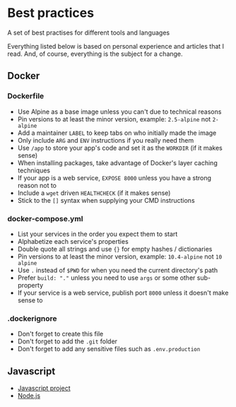 # Best practices

A set of best practises for different tools and languages

Everything listed below is based on personal experience and articles that I read. And, of course, everything is the subject for a change.

## Docker

### Dockerfile

- Use Alpine as a base image unless you can't due to technical reasons
- Pin versions to at least the minor version, example: `2.5-alpine` not `2-alpine`
- Add a maintainer `LABEL` to keep tabs on who initially made the image
- Only include `ARG` and `ENV` instructions if you really need them
- Use `/app` to store your app's code and set it as the `WORKDIR` (if it makes sense)
- When installing packages, take advantage of Docker's layer caching techniques
- If your app is a web service, `EXPOSE 8000` unless you have a strong reason not to
- Include a `wget` driven `HEALTHCHECK` (if it makes sense)
- Stick to the `[]` syntax when supplying your CMD instructions

### docker-compose.yml

- List your services in the order you expect them to start
- Alphabetize each service's properties
- Double quote all strings and use `{}` for empty hashes / dictionaries
- Pin versions to at least the minor version, example: `10.4-alpine` not `10 alpine`
- Use `.` instead of `$PWD` for when you need the current directory's path
- Prefer `build: "."` unless you need to use `args` or some other sub-property
- If your service is a web service, publish port `8000` unless it doesn't make sense to

### .dockerignore

- Don't forget to create this file
- Don't forget to add the `.git` folder
- Don't forget to add any sensitive files such as `.env.production`

## Javascript

- [Javascript project](https://github.com/elsewhencode/project-guidelines)
- [Node.js](https://github.com/i0natan/nodebestpractices)